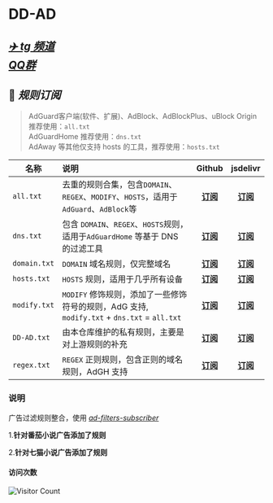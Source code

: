 # DD-AD

## [***✈️ tg 频道***](https://t.me/DDadsss)</br>[***QQ群***](http://qm.qq.com/cgi-bin/qm/qr?_wv=1027&k=z4tq1QhIHdGOX6PslCFBqDRBqH6WGfXb&authKey=Inrcu9LZL6G6%2F26qpdxo9WEAw0nQuJ%2FpIqGuKsrX1kOgSVSZRQkyLxqfvKoJDlEB&noverify=0&group_code=666178576)

## 🎯 ***规则订阅***

> AdGuard客户端(软件、扩展)、AdBlock、AdBlockPlus、uBlock Origin 推荐使用：`all.txt`</br>
> AdGuardHome 推荐使用：`dns.txt`</br>
> AdAway 等其他仅支持 hosts 的工具，推荐使用：`hosts.txt`

| 名称         | 说明                                                                                        |                                         Github                                         |                                 jsdelivr                                  |
| ------------ | :------------------------------------------------------------------------------------------ | :------------------------------------------------------------------------------------: | :-----------------------------------------------------------------------: |
| `all.txt`    | 去重的规则合集，包含`DOMAIN`、`REGEX`、`MODIFY`、`HOSTS`，适用于 `AdGuard`、`AdBlock`等     |      [**订阅**](https://raw.githubusercontent.com/afwfv/DD-AD/main/rule/all.txt)       |  [**订阅**](https://cdn.jsdelivr.net/gh/afwfv/DD-AD@main/rule//all.txt)   |
| `dns.txt`    | 包含 `DOMAIN`、`REGEX`、`HOSTS`规则，适用于`AdGuardHome` 等基于 DNS 的过滤工具              |      [**订阅**](https://raw.githubusercontent.com/afwfv/DD-AD/main/rule/dns.txt)       |  [**订阅**](https://cdn.jsdelivr.net/gh/afwfv/DD-AD@main/rule//dns.txt)   |
| `domain.txt` | `DOMAIN` 域名规则，仅完整域名                                                               | [**订阅**](https://raw.githubusercontent.com/afwfv/DD-AD/main/rule/domain.txt) | [**订阅**](https://cdn.jsdelivr.net/gh/afwfv/DD-AD@main/rule//domain.txt) |
| `hosts.txt`  | `HOSTS` 规则，适用于几乎所有设备                                                            |     [**订阅**](https://raw.githubusercontent.com/afwfv/DD-AD/main/rule/hosts.txt)      | [**订阅**](https://cdn.jsdelivr.net/gh/afwfv/DD-AD@main/rule//hosts.txt)  |
| `modify.txt` | `MODIFY` 修饰规则，添加了一些修饰符号的规则，AdG 支持, `modify.txt` + `dns.txt` = `all.txt` |     [**订阅**](https://raw.githubusercontent.com/afwfv/DD-AD/main/rule/modify.txt)     | [**订阅**](https://cdn.jsdelivr.net/gh/afwfv/DD-AD@main/rule//modify.txt) |
| `DD-AD.txt`  | 由本仓库维护的私有规则，主要是对上游规则的补充                                              |     [**订阅**](https://raw.githubusercontent.com/afwfv/DD-AD/main/rule/DD-AD.txt)      | [**订阅**](https://cdn.jsdelivr.net/gh/afwfv/DD-AD@main/rule//DD-AD.txt)  |
| `regex.txt`  | `REGEX` 正则规则，包含正则的域名规则，AdGH 支持                                             |     [**订阅**](https://raw.githubusercontent.com/afwfv/DD-AD/main/rule/regex.txt)      | [**订阅**](https://cdn.jsdelivr.net/gh/afwfv/DD-AD@main/rule//regex.txt)  |

### 说明

广告过滤规则整合，使用 *[ad-filters-subscriber](https://github.com/fordes123/ad-filters-subscriber)*

1.**针对番茄小说广告添加了规则**

2.**针对七猫小说广告添加了规则**

#### 访问次数

![Visitor Count](https://profile-counter.glitch.me/afwfv/count.svg)
